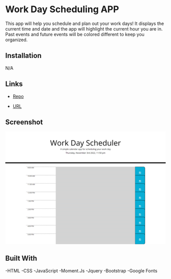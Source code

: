 # Work Day Scheduling APP
This app will help you schedule and plan out your work days! It displays the current time and date and the app will highlight the current hour you are in. Past events and future events will be colored different to keep you organized. 

## Installation
N/A

## Links 
- [Repo]()

- [URL]()

## Screenshot 

![Workday Scheduling App](assets\schedulerscreenshot.png)

## Built With
-HTML
-CSS
-JavaScript
-Moment.Js
-Jquery
-Bootstrap 
-Google Fonts